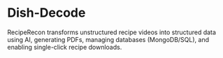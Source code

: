 # Dish-Decode
RecipeRecon transforms unstructured recipe videos into structured data using AI, generating PDFs, managing databases (MongoDB/SQL), and enabling single-click recipe downloads.
